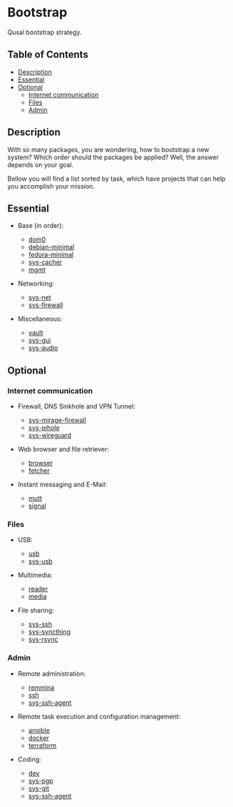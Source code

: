 # Bootstrap

Qusal bootstrap strategy.

## Table of Contents

* [Description](#description)
* [Essential](#essential)
* [Optional](#optional)
  * [Internet communication](#internet-communication)
  * [Files](#files)
  * [Admin](#admin)

## Description

With so many packages, you are wondering, how to bootstrap a new system? Which
order should the packages be applied? Well, the answer depends on your goal.

Bellow you will find a list sorted by task, which have projects that can help
you accomplish your mission.

## Essential

- Base (in order):
  - [dom0](salt/dom0/README.md)
  - [debian-minimal](salt/debian-minimal/README.md)
  - [fedora-minimal](salt/fedora-minimal/README.md)
  - [sys-cacher](salt/sys-cacher/README.md)
  - [mgmt](salt/mgmt/README.md)

- Networking:
  - [sys-net](salt/sys-net/README.md)
  - [sys-firewall](salt/sys-firewall/README.md)

- Miscellaneous:
  - [vault](salt/vault/README.md)
  - [sys-gui](salt/sys-gui/README.md)
  - [sys-audio](salt/sys-audio/README.md)

## Optional

### Internet communication

- Firewall, DNS Sinkhole and VPN Tunnel:
  - [sys-mirage-firewall](salt/sys-mirage-firewall/README.md)
  - [sys-pihole](salt/sys-pihole/README.md)
  - [sys-wireguard](salt/sys-wireguard/README.md)

- Web browser and file retriever:
  - [browser](salt/browser/README.md)
  - [fetcher](salt/fetcher/README.md)

- Instant messaging and E-Mail:
  - [mutt](salt/mutt/README.md)
  - [signal](salt/signal/README.md)

### Files

- USB:
  - [usb](salt/usb/README.md)
  - [sys-usb](salt/sys-usb/README.md)

- Multimedia:
  - [reader](salt/reader/README.md)
  - [media](salt/media/README.md)

- File sharing:
  - [sys-ssh](salt/sys-ssh/README.md)
  - [sys-syncthing](salt/sys-syncthing/README.md)
  - [sys-rsync](salt/sys-rsync/README.md)

### Admin

- Remote administration:
  - [remmina](salt/remmina/README.md)
  - [ssh](salt/ssh/README.md)
  - [sys-ssh-agent](salt/sys-ssh-agent/README.md)

- Remote task execution and configuration management:
  - [ansible](salt/ansible/README.md)
  - [docker](salt/docker/README.md)
  - [terraform](salt/terraform/README.md)

- Coding:
  - [dev](salt/dev/README.md)
  - [sys-pgp](salt/sys-pgp/README.md)
  - [sys-git](salt/sys-git/README.md)
  - [sys-ssh-agent](salt/sys-ssh-agent/README.md)
